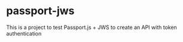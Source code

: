 # passport-jws
This is a project to test Passport.js + JWS to create an API with token authentication
